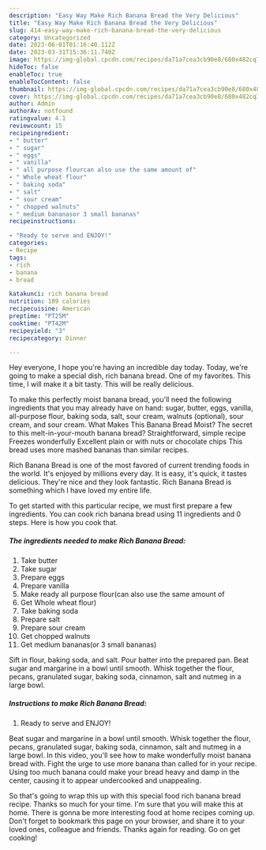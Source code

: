```yaml
---
description: "Easy Way Make Rich Banana Bread the Very Delicious"
title: "Easy Way Make Rich Banana Bread the Very Delicious"
slug: 414-easy-way-make-rich-banana-bread-the-very-delicious
category: Uncategorized
date: 2023-06-01T01:16:40.112Z
date: 2023-03-31T15:36:11.740Z
image: https://img-global.cpcdn.com/recipes/da71a7cea3cb90e8/680x482cq70/rich-banana-bread-recipe-main-photo.jpg
hideToc: false
enableToc: true
enableTocContent: false
thumbnail: https://img-global.cpcdn.com/recipes/da71a7cea3cb90e8/680x482cq70/rich-banana-bread-recipe-main-photo.jpg
cover: https://img-global.cpcdn.com/recipes/da71a7cea3cb90e8/680x482cq70/rich-banana-bread-recipe-main-photo.jpg
author: Admin
authorAv: notfound
ratingvalue: 4.1
reviewcount: 15
recipeingredient:
- " butter"
- " sugar"
- " eggs"
- " vanilla"
- " all purpose flourcan also use the same amount of"
- " Whole wheat flour"
- " baking soda"
- " salt"
- " sour cream"
- " chopped walnuts"
- " medium bananasor 3 small bananas"
recipeinstructions:

- "Ready to serve and ENJOY!"
categories:
- Recipe
tags:
- rich
- banana
- bread

katakunci: rich banana bread 
nutrition: 189 calories
recipecuisine: American
preptime: "PT25M"
cooktime: "PT42M"
recipeyield: "3"
recipecategory: Dinner

---
```



Hey everyone, I hope you're having an incredible day today. Today, we're going to make a special dish, rich banana bread. One of my favorites. This time, I will make it a bit tasty. This will be really delicious.

To make this perfectly moist banana bread, you&#39;ll need the following ingredients that you may already have on hand: sugar, butter, eggs, vanilla, all-purpose flour, baking soda, salt, sour cream, walnuts (optional), sour cream, and sour cream. What Makes This Banana Bread Moist? The secret to this melt-in-your-mouth banana bread? Straightforward, simple recipe Freezes wonderfully Excellent plain or with nuts or chocolate chips This bread uses more mashed bananas than similar recipes.

Rich Banana Bread is one of the most favored of current trending foods in the world. It's enjoyed by millions every day. It is easy, it's quick, it tastes delicious. They're nice and they look fantastic. Rich Banana Bread is something which I have loved my entire life.


To get started with this particular recipe, we must first prepare a few ingredients. You can cook rich banana bread using 11 ingredients and 0 steps. Here is how you cook that.

<!--inarticleads1-->

##### The ingredients needed to make Rich Banana Bread:

1. Take  butter
1. Take  sugar
1. Prepare  eggs
1. Prepare  vanilla
1. Make ready  all purpose flour(can also use the same amount of
1. Get  Whole wheat flour)
1. Take  baking soda
1. Prepare  salt
1. Prepare  sour cream
1. Get  chopped walnuts
1. Get  medium bananas(or 3 small bananas)


Sift in flour, baking soda, and salt. Pour batter into the prepared pan. Beat sugar and margarine in a bowl until smooth. Whisk together the flour, pecans, granulated sugar, baking soda, cinnamon, salt and nutmeg in a large bowl. 

<!--inarticleads2-->

##### Instructions to make Rich Banana Bread:


1. Ready to serve and ENJOY!

Beat sugar and margarine in a bowl until smooth. Whisk together the flour, pecans, granulated sugar, baking soda, cinnamon, salt and nutmeg in a large bowl. In this video, you&#39;ll see how to make wonderfully moist banana bread with. Fight the urge to use more banana than called for in your recipe. Using too much banana could make your bread heavy and damp in the center, causing it to appear undercooked and unappealing. 

So that's going to wrap this up with this special food rich banana bread recipe. Thanks so much for your time. I'm sure that you will make this at home. There is gonna be more interesting food at home recipes coming up. Don't forget to bookmark this page on your browser, and share it to your loved ones, colleague and friends. Thanks again for reading. Go on get cooking!
